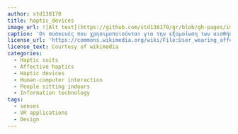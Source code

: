 ```yaml
---
author: std138170
title: haptic_devices
image_url: ![Alt text](https://github.com/std138170/gr/blob/gh-pages/images/256px-Reality_check_ESA384313.jpg)
caption: 'Οι συσκευές που χρησιμοποιούνται για την εξομοίωση των αισθήσεων έχουν ανατροφοδότηση δύναμης (force feedback), δίνοντας διαφορετικές ποσότητες αντοχής ανάλογα με την κατάσταση της εικονικής λειτουργίας. Αυτές οι διάφορες μορφές δύναμης, αντοχής και υφής που επηρεάζουν τις φυσικές μας αισθήσεις καλούνται απτικές συσκευές.'
license_url: 'https://commons.wikimedia.org/wiki/File:User_wearing_affective_haptic_devices.jpg'
license_text: Courtesy of wikimedia
categories:
  - Haptic suits
  - Affective haptics
  - Haptic devices
  - Human-computer interaction
  - People sitting indoors
  - Information technology
tags:
  - senses
  - VR applications
  - Design
---
```

